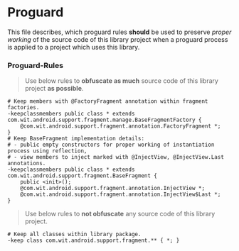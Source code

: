 Proguard
===============

This file describes, which proguard rules **should** be used to preserve *proper working* of the
source code of this library project when a proguard process is applied to a project which uses this 
library.

### Proguard-Rules ###

> Use below rules to **obfuscate as much** source code of this library project **as possible**.

    # Keep members with @FactoryFragment annotation within fragment factories.
    -keepclassmembers public class * extends com.wit.android.support.fragment.manage.BaseFragmentFactory {
        @com.wit.android.support.fragment.annotation.FactoryFragment *;
    }
    # Keep BaseFragment implementation details:
    # - public empty constructors for proper working of instantiation process using reflection,
    # - view members to inject marked with @InjectView, @InjectView.Last annotations.
    -keepclassmembers public class * extends com.wit.android.support.fragment.BaseFragment {
        public <init>();
        @com.wit.android.support.fragment.annotation.InjectView *;
        @com.wit.android.support.fragment.annotation.InjectView$Last *;
    }

> Use below rules to **not obfuscate** any source code of this library project.

    # Keep all classes within library package.
    -keep class com.wit.android.support.fragment.** { *; }
